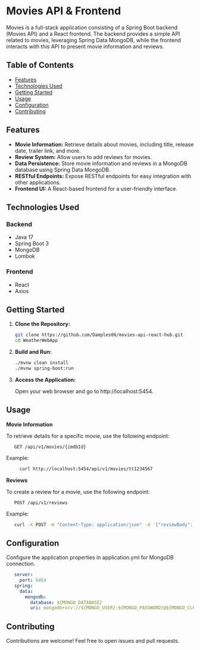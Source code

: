 # Movies API & Frontend

Movies is a full-stack application consisting of a Spring Boot backend (Movies API) and a React frontend. The backend provides a simple API related to movies, leveraging Spring Data MongoDB, while the frontend interacts with this API to present movie information and reviews.

## Table of Contents

- [Features](#features)
- [Technologies Used](#technologies-used)
- [Getting Started](#getting-started)
- [Usage](#usage)
- [Configuration](#configuration)
- [Contributing](#contributing)

## Features

- **Movie Information:** Retrieve details about movies, including title, release date, trailer link, and more.
- **Review System:** Allow users to add reviews for movies.
- **Data Persistence:** Store movie information and reviews in a MongoDB database using Spring Data MongoDB.
- **RESTful Endpoints:** Expose RESTful endpoints for easy integration with other applications.
- **Frontend UI:** A React-based frontend for a user-friendly interface.

## Technologies Used

### Backend

- Java 17
- Spring Boot 3
- MongoDB
- Lombok

### Frontend

- React
- Axios

## Getting Started

1. **Clone the Repository:**

   ```bash
   git clone https://github.com/Damples06/movies-api-react-hub.git
   cd WeatherWebApp
   ```
   
2. **Build and Run:**

   ```bash
   ./mvnw clean install
   ./mvnw spring-boot:run
   ```
   
3. **Access the Application:**

   Open your web browser and go to http://localhost:5454.

## Usage

**Movie Information**

   To retrieve details for a specific movie, use the following endpoint:
   
   ```
      GET /api/v1/movies/{imdbId}
   ```
      
   Example:
   
   ```bash
        curl http://localhost:5454/api/v1/movies/tt1234567
   ```

**Reviews**
   
   To create a review for a movie, use the following endpoint:   
   
   ```
      POST /api/v1/reviews
   ```
   
   Example:
   
   ```bash
      curl -X POST -H "Content-Type: application/json" -d '{"reviewBody": "Great movie!", "imdbId": "tt1234567"}' http://localhost:5454/api/v1/reviews
   ```

 ## Configuration

   Configure the application properties in application.yml for MongoDB connection.
   
   ```yaml
      server:
        port: 5454
      spring:
        data:
          mongodb:
            database: ${MONGO_DATABASE}
            uri: mongodb+srv://${MONGO_USER}:${MONGO_PASSWORD}@${MONGO_CLUSTER}
   ```

## Contributing

   Contributions are welcome! Feel free to open issues and pull requests.

